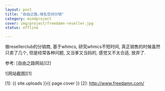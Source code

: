 ```yaml
---
layout: post 
title: "自由之路,域名空间分销"
category: mindproject
cover: img/project/freedamn-reseller.jpg
status: offline

---
```



做resellerclub的分销商, 基于whmcs, 研究whmcs不短时间, 真正销售的时候虽然只卖了几个, 但是经常各种问题, 又当爹又当妈的, 感觉又不太合适, 放弃了.


参考: [自由之路网站][2]

![网站截图][1]


  [1]: {{ site.uploads }}{{ page.cover }}
  [2]: http://www.freedamn.com/
